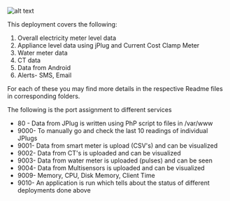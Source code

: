 ![alt text](https://dl.dropboxusercontent.com/u/75845627/Deployment/overall_deployment.jpg "Deployment in Home I")

This deployment covers the following:

1. Overall electricity meter level data
2. Appliance level data using jPlug and Current Cost Clamp Meter
3. Water meter data
4. CT data
5. Data from Android
6. Alerts- SMS, Email

For each of these you may find more details in the respective Readme files
in corresponding folders.

The following is the port assignment to different services

* 80 - Data from JPlug is written using PhP script to files in /var/www
* 9000- To manually go and check the last 10 readings of individual JPlugs
* 9001- Data from smart meter is upload (CSV's) and can be visualized
* 9002- Data from CT's is uploaded and can be visualized
* 9003- Data from water meter is uploaded (pulses) and can be seen
* 9004- Data from Multisensors is uploaded and can be visualized
* 9009- Memory, CPU, Disk Memory, Client Time
* 9010- An application is run which tells about the status of different deployments done above
